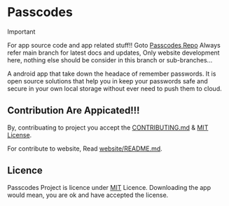 # Passcodes

> [!Important]
> For app source code and app related stuff!!
> Goto [Passcodes Repo](https://github.com/JeelDobariya38/Passcodes)
> Always refer main branch for latest docs and updates,
> Only website development here, nothing else should be consider in this branch or sub-branches...

A android app that take down the headace of remember passwords. It is open source solutions that help you in keep your passwords safe and secure in your own local storage without ever need to push them to cloud.

## Contribution Are Appicated!!!

By, contribuating to project you accept the [CONTRIBUTING.md](https://github.com/JeelDobariya38/Passcodes/tree/main/CONTRIBUTING.md) & [MIT License](https://github.com/JeelDobariya38/Passcodes/tree/main/LICENSE.txt).

For contribute to website, Read [website/README.md](https://github.com/JeelDobariya38/Passcodes/tree/main/website/README.md).

## Licence

Passcodes Project is licence under [MIT](https://github.com/JeelDobariya38/Passcodes/tree/main/LICENSE.txt) Licence. Downloading the app would mean, you are ok and have accepted the license.
